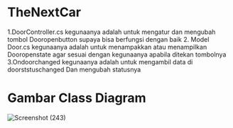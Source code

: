 # TheNextCar
1.DoorController.cs kegunaanya adalah untuk mengatur dan mengubah tombol  Dooropenbutton supaya bisa berfungsi dengan baik 
2. Model Door.cs kegunaanya adalah untuk menampakkan atau menampilkan Dooropenstate agar sesuai dengan kegunaanya apabila ditekan tombolnya
3.Ondoorchanged kegunaanya adalah untuk mengambil data di doorststuschanged Dan mengubah statusnya 



# Gambar Class Diagram
![Screenshot (243)](https://user-images.githubusercontent.com/61859353/97452891-cad1b900-1967-11eb-91f3-5d46c322ca95.png)




